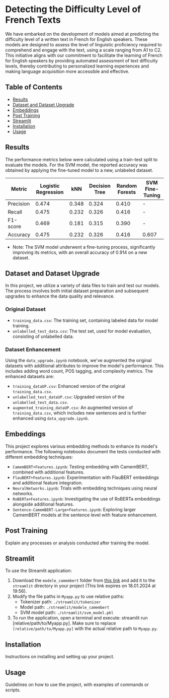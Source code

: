 # Detecting the Difficulty Level of French Texts

We have embarked on the development of models aimed at predicting the difficulty level of a written text in French for English speakers. These models are designed to assess the level of linguistic proficiency required to comprehend and engage with the text, using a scale ranging from A1 to C2. This initiative aligns with our commitment to facilitate the learning of French for English speakers by providing automated assessment of text difficulty levels, thereby contributing to personalized learning experiences and making language acquisition more accessible and effective.

## Table of Contents
- [Results](#results)
- [Dataset and Dataset Upgrade](#dataset-and-dataset-upgrade)
- [Embeddings](#embeddings)
- [Post Training](#post-training)
- [Streamlit](#streamlit)
- [Installation](#installation)
- [Usage](#usage)

## Results
The performance metrics below were calculated using a train-test split to evaluate the models. For the SVM model, the reported accuracy was obtained by applying the fine-tuned model to a new, unlabeled dataset.

| Metric       | Logistic Regression | kNN    | Decision Tree | Random Forests | SVM Fine-Tuning |
|--------------|---------------------|--------|---------------|----------------|-----------------|
| Precision    | 0.474               | 0.348  | 0.324         | 0.410          | -               |
| Recall       | 0.475               | 0.232  | 0.326         | 0.416          | -               |
| F1-score     | 0.469               | 0.181  | 0.315         | 0.390          | -               |
| Accuracy     | 0.475               | 0.232  | 0.326         | 0.416          | 0.607           |

- Note: The SVM model underwent a fine-tuning process, significantly improving its metrics, with an overall accuracy of 0.914 on a new dataset.

## Dataset and Dataset Upgrade
In this project, we utilize a variety of data files to train and test our models. The process involves both initial dataset preparation and subsequent upgrades to enhance the data quality and relevance.

### Original Dataset
- `training_data.csv`: The training set, containing labeled data for model training.
- `unlabelled_test_data.csv`: The test set, used for model evaluation, consisting of unlabelled data.

### Dataset Enhancement
Using the `data_upgrade.ipynb` notebook, we've augmented the original datasets with additional attributes to improve the model's performance. This includes adding word count, POS tagging, and complexity metrics. The enhanced datasets are:
- `training_dataUP.csv`: Enhanced version of the original `training_data.csv`.
- `unlabelled_test_dataUP.csv`: Upgraded version of the `unlabelled_test_data.csv`.
- `augmented_training_dataUP.csv`: An augmented version of `training_data.csv`, which includes new sentences and is further enhanced using `data_upgrade.ipynb`.

## Embeddings
This project explores various embedding methods to enhance its model's performance. The following notebooks document the tests conducted with different embedding techniques:
- `CamemBERT+Features.ipynb`: Testing embedding with CamemBERT, combined with additional features.
- `FlauBERT+Features.ipynb`: Experimentation with FlauBERT embeddings and additional feature integration.
- `NeuralNetworks.ipynb`: Trials with embedding techniques using neural networks.
- `RoBERTa+Features.ipynb`: Investigating the use of RoBERTa embeddings alongside additional features.
- `Sentence-CamemBERT-Large+Features.ipynb`: Exploring larger CamemBERT models at the sentence level with feature enhancement.


## Post Training
Explain any processes or analysis conducted after training the model.

## Streamlit
To use the Streamlit application:
1. Download the `modele_camembert` folder from [this link](https://www.swisstransfer.com/d/31832bd3-57c7-4c0e-a43b-5bccc74879a5) and add it to the `streamlit` directory in your project (This link expires on 18.01.2024 at 19:56).
2. Modify the file paths in `Myapp.py` to use relative paths:
    - Tokenizer path: `./streamlit/tokenizer`
    - Model path: `./streamlit/modele_camembert`
    - SVM model path: `./streamlit/svm_model.pkl`
3. To run the application, open a terminal and execute: streamlit run [relative/path/to/Myapp.py]. Make sure to replace `[relative/path/to/Myapp.py]` with the actual relative path to `Myapp.py`.


## Installation
Instructions on installing and setting up your project.

## Usage
Guidelines on how to use the project, with examples of commands or scripts.
